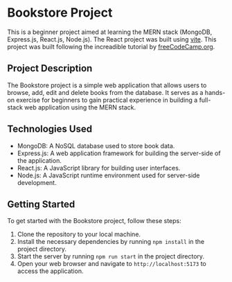 # Bookstore Project

This is a beginner project aimed at learning the MERN stack (MongoDB, Express.js, React.js, Node.js). The React project was built using [vite](https://vitejs.dev/). This project was built following the increadible tutorial by [freeCodeCamp.org](https://youtu.be/-42K44A1oMA?si=p4VzM0toxPqPwClH).

## Project Description

The Bookstore project is a simple web application that allows users to browse, add, edit and delete books from the database. It serves as a hands-on exercise for beginners to gain practical experience in building a full-stack web application using the MERN stack.

## Technologies Used

- MongoDB: A NoSQL database used to store book data.
- Express.js: A web application framework for building the server-side of the application.
- React.js: A JavaScript library for building user interfaces.
- Node.js: A JavaScript runtime environment used for server-side development.

## Getting Started

To get started with the Bookstore project, follow these steps:

1. Clone the repository to your local machine.
2. Install the necessary dependencies by running `npm install` in the project directory.
3. Start the server by running `npm run start` in the project directory.
4. Open your web browser and navigate to `http://localhost:5173` to access the application.
